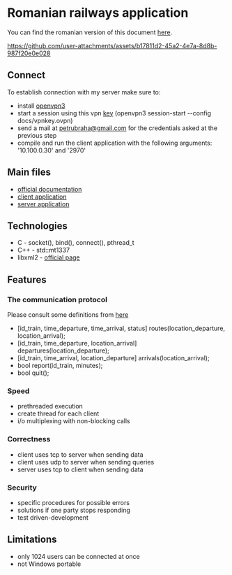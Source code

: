 # Romanian railways application

You can find the romanian version of this document [here](./docs/README_RO.md).

https://github.com/user-attachments/assets/b17811d2-45a2-4e7a-8d8b-987f20e0e028

## Connect

To establish connection with my server make sure to:

- install [openvpn3](https://community.openvpn.net/openvpn/wiki/OpenVPN3Linux)
- start a session using this vpn [key](./docs/vpnkey.ovpn) (openvpn3 session-start --config docs/vpnkey.ovpn)
- send a mail at petrubraha@gmail.com for the credentials asked at the previous step
- compile and run the client application with the following arguments: '10.100.0.30' and '2970'

## Main files

- [official documentation](./docs/RR_documentation.pdf)
- [client application](./client.c)
- [server application](./server.c)

## Technologies

- C - socket(), bind(), connect(), pthread_t
- C++ - std::mt1337
- libxml2 - [official page](https://gitlab.gnome.org/GNOME/libxml2)

## Features

### The communication protocol

Please consult some definitions from [here](./docs/brainstorm.md)

- [id_train, time_departure, time_arrival, status] routes(location_departure, location_arrival);
- [id_train, time_departure, location_arrival] departures(location_departure);
- [id_train, time_arrival, location_departure] arrivals(location_arrival);
- bool report(id_train, minutes);
- bool quit();

### Speed
	
- prethreaded execution
- create thread for each client
- i/o multiplexing with non-blocking calls

### Correctness

- client uses tcp to server when sending data
- client uses udp to server when sending queries
- server uses tcp to client when sending data

### Security

- specific procedures for possible errors
- solutions if one party stops responding
- test driven-development

## Limitations

- only 1024 users can be connected at once
- not Windows portable
